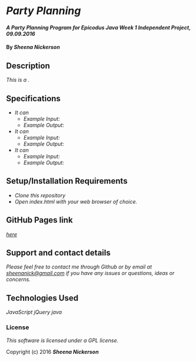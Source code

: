 # _Party Planning_

#### _A Party Planning Program for Epicodus Java Week 1 Independent Project, 09.09.2016_

#### By _**Sheena Nickerson**_

## Description

_This is a ._

## Specifications

* _It can_
  * _Example Input:_
  * _Example Output:_
* _It can_
  * _Example Input:_
  * _Example Output:_
* _It can_
  * _Example Input:_
  * _Example Output:_

## Setup/Installation Requirements

* _Clone this repository_
* _Open index.html with your web browser of choice._

## GitHub Pages link

_[here](https://sheenanick.github.io/java-party-planning)_

## Support and contact details

_Please feel free to contact me through Github or by email at sheenanick@gmail.com if you have any issues or questions, ideas or concerns._

## Technologies Used

_JavaScript_
_jQuery_
_java_

### License

*This software is licensed under a GPL license.*

Copyright (c) 2016 **_Sheena Nickerson_**
